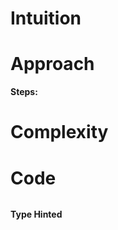 # Intuition
<!-- Describe your first thoughts on how to solve this problem. -->


# Approach
<!-- Describe your approach to solving the problem. -->


**Steps:**


# Complexity


# Code
```py

```

**Type Hinted**
```py

```